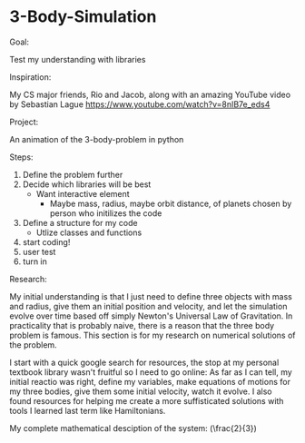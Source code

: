 # 3-Body-Simulation
Goal:

Test my understanding with libraries

Inspiration:

My CS major friends, Rio and Jacob, along with an amazing YouTube video by Sebastian Lague https://www.youtube.com/watch?v=8nIB7e_eds4

Project:

An animation of the 3-body-problem in python

Steps:
1. Define the problem further
2. Decide which libraries will be best
    - Want interactive element
        - Maybe mass, radius, maybe orbit distance, of planets chosen by person who initilizes the code
3. Define a structure for my code
    - Utlize classes and functions
4. start coding!
5. user test
6. turn in

Research:

My initial understanding is that I just need to define three objects with mass and radius, give them an initial position and velocity, and let the simulation evolve over time based off simply Newton's Universal Law of Gravitation. In practicality that is probably naive, there is a reason that the three body problem is famous. This section is for my research on numerical solutions of the problem.

I start with a quick google search for resources, the stop at my personal textbook library wasn't fruitful so I need to go online:
    As far as I can tell, my initial reactio was right, define my variables, make equations of motions for my three bodies, give them some initial velocity, watch it evolve.
    I also found resources for helping me create a more suffisticated solutions with tools I learned last term like Hamiltonians.

My complete mathematical desciption of the system:
\(\frac{2}{3}\)